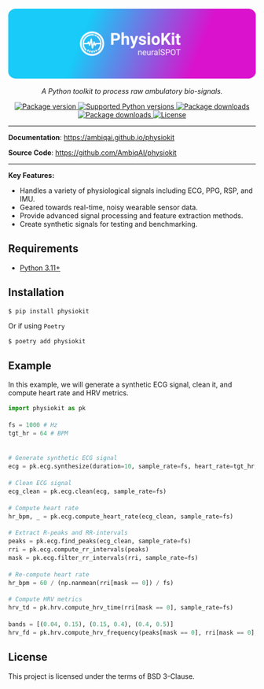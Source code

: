 <p align="center">
  <a href="https://github.com/AmbiqAI/physiokit"><img src="./docs/assets/physiokit-banner.png" alt="PhysioKit"></a>
</p>

<p align="center">
    <em>A Python toolkit to process raw ambulatory bio-signals. </em>
</p>

<p align="center">
<a href="https://pypi.org/project/physiokit" target="_blank">
    <img src="https://img.shields.io/pypi/v/physiokit?color=%2334D058&label=pypi%20package" alt="Package version">
</a>
<a href="https://pypi.org/project/physiokit" target="_blank">
    <img src="https://img.shields.io/pypi/pyversions/physiokit.svg?color=%2334D058" alt="Supported Python versions">
</a>
<a href="https://pypi.python.org/pypi/physiokit" target="_blank">
    <img src="https://img.shields.io/pypi/dm/physiokit.svg?color=%2334D058" alt="Package downloads">
</a>
<a href="https://github.com/AmbiqAI/physiokit" target="_blank">
    <img src="https://img.shields.io/github/stars/AmbiqAI/physiokit.svg?color=%2334D058" alt="Package downloads">
</a>
<a href="https://github.com/AmbiqAI/physiokit/LICENSE" target="_blank">
    <img src="https://img.shields.io/pypi/l/physiokit" alt="License">
</a>
</p>

---


**Documentation**: <a href="https://ambiqai.github.io/physiokit" target="_blank">https://ambiqai.github.io/physiokit</a>

**Source Code**: <a href="https://github.com/AmbiqAI/physiokit" target="_blank">https://github.com/AmbiqAI/physiokit</a>

---


**Key Features:**

* Handles a variety of physiological signals including ECG, PPG, RSP, and IMU.
* Geared towards real-time, noisy wearable sensor data.
* Provide advanced signal processing and feature extraction methods.
* Create synthetic signals for testing and benchmarking.


## Requirements

* [Python 3.11+](https://www.python.org)


## Installation

<div class="termy">

```console
$ pip install physiokit

```
</div>

Or if using `Poetry`


<div class="termy">

```console
$ poetry add physiokit

```
</div>


## Example

In this example, we will generate a synthetic ECG signal, clean it, and compute heart rate and HRV metrics.


```python
import physiokit as pk

fs = 1000 # Hz
tgt_hr = 64 # BPM


# Generate synthetic ECG signal
ecg = pk.ecg.synthesize(duration=10, sample_rate=fs, heart_rate=tgt_hr, leads=1)

# Clean ECG signal
ecg_clean = pk.ecg.clean(ecg, sample_rate=fs)

# Compute heart rate
hr_bpm, _ = pk.ecg.compute_heart_rate(ecg_clean, sample_rate=fs)

# Extract R-peaks and RR-intervals
peaks = pk.ecg.find_peaks(ecg_clean, sample_rate=fs)
rri = pk.ecg.compute_rr_intervals(peaks)
mask = pk.ecg.filter_rr_intervals(rri, sample_rate=fs)

# Re-compute heart rate
hr_bpm = 60 / (np.nanmean(rri[mask == 0]) / fs)

# Compute HRV metrics
hrv_td = pk.hrv.compute_hrv_time(rri[mask == 0], sample_rate=fs)

bands = [(0.04, 0.15), (0.15, 0.4), (0.4, 0.5)]
hrv_fd = pk.hrv.compute_hrv_frequency(peaks[mask == 0], rri[mask == 0], bands=bands, sample_rate=fs)
```


## License

This project is licensed under the terms of BSD 3-Clause.
